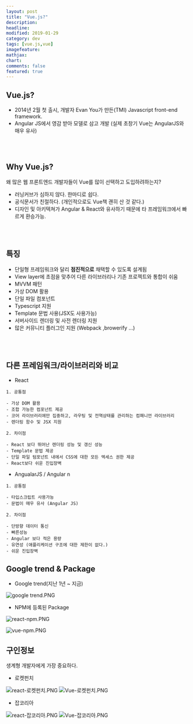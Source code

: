 ```yaml
---
layout: post
title: "Vue.js?"
description: 
headline: 
modified: 2019-01-29
category: dev
tags: [vue.js,vue]
imagefeature: 
mathjax: 
chart: 
comments: false
featured: true
---
```


## Vue.js?
- 2014년 2월 첫 출시, 개발자 Evan You가 만든(TMI) Javascript front-end framework.
- Angular JS에서 영감 받아 모델로 삼고 개발 (실제 초창기 Vue는 AngularJS와 매우 유사)
<br>
<br>

## Why Vue.js?

왜 많은 웹 프론트엔드 개발자들이 Vue를 많이 선택하고
도입하려하는지?

- 러닝커브가 심하지 않다. 한마디로 쉽다.
- 공식문서가 친절하다. (개인적으로도 Vue책 괜히 산 것 같다.)
- 디자인 및 아키텍쳐가 Angular & React와 유사하기 때문에 타 프레임워크에서 빠르게 환승가능.
<br>
<br>

## 특징

- 단일형 프레임워크와 달리 **점진적으로** 채택할 수 있도록 설계됨
- View layer에 초점을 맞추어 다른 라이브러리나 기존 프로젝트와 통합이 쉬움
- MVVM 패턴
- 가상 DOM 활용
- 단일 파일 컴포넌트
- Typescript 지원
- Template 문법 사용(JSX도 사용가능)
- 서버사이드 렌더링 및 사전 렌더링 지원
- 많은 커뮤니티 플러그인 지원 (Webpack ,browerify ...)
<br>
<br>

## 다른 프레임워크/라이브러리와 비교
- React

```
1. 공통점

- 가상 DOM 활용
- 조합 가능한 컴포넌트 제공
- 코어 라이브러리에만 집중하고, 라우팅 및 전역상태를 관리하는 컴패니언 라이브러리
- 렌더링 함수 및 JSX 지원
    
2. 차이점

- React 보다 뛰어난 렌더링 성능 및 갱신 성능
- Template 문법 제공
- 단일 파일 텀포넌트 내에서 CSS에 대한 모든 엑세스 권한 제공
- React보다 쉬운 진입장벽
```

* AngualarJS / Angular n

```
1. 공통점

- 타입스크립트 사용가능
- 문법이 매우 유사 (Angular JS)
    
2. 차이점

- 단방향 데이터 통신
- 빠른성능
- Angular 보다 적은 용량
- 유연성 (애플리케이션 구조에 대한 제한이 없다.)
- 쉬운 진입장벽
```

## Google trend & Package
* Google trend(지난 1년 ~ 지금)

![google trend.PNG](https://images.velog.io/post-images/_devgaeng/18c33c10-169f-11e9-b380-fbb06f61e811/google-trend.PNG)
* NPM에 등록된 Package 

![react-npm.PNG](https://images.velog.io/post-images/_devgaeng/24021c40-169f-11e9-b380-fbb06f61e811/react-npm.PNG)

![vue-npm.PNG](https://images.velog.io/post-images/_devgaeng/44aa1880-169f-11e9-b380-fbb06f61e811/vue-npm.PNG)

## 구인정보
생계형 개발자에게 가장 중요하다.
* 로켓펀치

![react-로켓펀치.PNG](https://images.velog.io/post-images/_devgaeng/3e9e4910-16a0-11e9-b380-fbb06f61e811/react-로켓펀치.PNG)
![Vue-로켓펀치.PNG](https://images.velog.io/post-images/_devgaeng/643448b0-169f-11e9-b380-fbb06f61e811/Vue-로켓펀치.PNG)

* 잡코리아

![react-잡코리아.PNG](https://images.velog.io/post-images/_devgaeng/6eee1a60-169f-11e9-b380-fbb06f61e811/react-잡코리아.PNG)
![Vue-잡코리아.PNG](https://images.velog.io/post-images/_devgaeng/70c23e20-169f-11e9-b380-fbb06f61e811/Vue-잡코리아.PNG)
